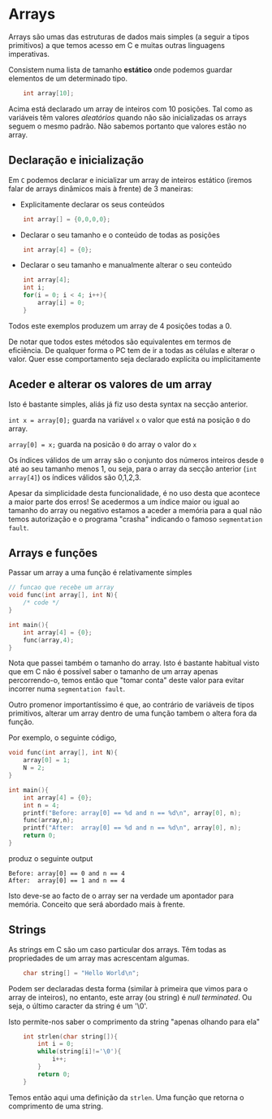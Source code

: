 # Arrays
Arrays são umas das estruturas de dados mais simples (a seguir a tipos primitivos) a que temos acesso em C e muitas outras
 linguagens imperativas.

Consistem numa lista de tamanho **estático** onde podemos guardar elementos de um determinado tipo.
```C
    int array[10];
```
Acima está declarado um array de inteiros com 10 posições. Tal como as variáveis têm valores *aleatórios* quando não são inicializadas
 os arrays seguem o mesmo padrão. Não sabemos portanto que valores estão no array.

## Declaração e inicialização
Em `C` podemos declarar e inicializar um array de inteiros estático (iremos falar de arrays dinâmicos mais à frente) de 3 maneiras:
 * Explicitamente declarar os seus conteúdos
```C
    int array[] = {0,0,0,0};
```
 * Declarar o seu tamanho e o conteúdo de todas as posições
```C
    int array[4] = {0};
```
 * Declarar o seu tamanho e manualmente alterar o seu conteúdo
```C
    int array[4];
    int i;
    for(i = 0; i < 4; i++){
        array[i] = 0;
    }
```
Todos este exemplos produzem um array de 4 posições todas a 0.

De notar que todos estes métodos são equivalentes em termos de eficiência. De qualquer forma o PC tem
 de ir a todas as células e alterar o valor. Quer esse comportamento seja declarado explícita ou implicitamente

## Aceder e alterar os valores de um array
Isto é bastante simples, aliás já fiz uso desta syntax na secção anterior.

`int x = array[0];` guarda na variável `x` o valor que está na posição `0` do array.

`array[0] = x;` guarda na posicão `0` do array o valor do `x`

Os índices válidos de um array são o conjunto dos números inteiros desde `0` até ao seu tamanho menos 1, ou seja,
 para o array da secção anterior (`int array[4]`) os índices válidos são 0,1,2,3.

Apesar da simplicidade desta funcionalidade, é no uso desta que acontece a maior parte dos erros! Se acedermos
 a um índice maior ou igual ao tamanho do array ou negativo estamos a aceder a memória para a qual não temos autorização
 e o programa "crasha" indicando o famoso `segmentation fault`.

## Arrays e funções
Passar um array a uma função é relativamente simples
```C
// funcao que recebe um array
void func(int array[], int N){
    /* code */
}

int main(){
    int array[4] = {0};
    func(array,4);
}
```
Nota que passei também o tamanho do array. Isto é bastante habitual visto que em C não é possível saber o tamanho de um
array apenas percorrendo-o, temos então que "tomar conta" deste valor para evitar incorrer numa `segmentation fault`.

Outro promenor importantíssimo é que, ao contrário de variáveis de tipos primitivos, alterar um array dentro de uma função
 tambem o altera fora da função.

Por exemplo, o seguinte código,
```C
void func(int array[], int N){
    array[0] = 1;
    N = 2;
}

int main(){
    int array[4] = {0};
    int n = 4;
    printf("Before: array[0] == %d and n == %d\n", array[0], n);
    func(array,n);
    printf("After:  array[0] == %d and n == %d\n", array[0], n);
    return 0;
}
```
produz o seguinte output
```
Before: array[0] == 0 and n == 4
After:  array[0] == 1 and n == 4
```

Isto deve-se ao facto de o array ser na verdade um apontador para memória. Conceito que será abordado mais à frente.

## Strings
As strings em C são um caso particular dos arrays. Têm todas as propriedades de um array mas acrescentam algumas.
```C
    char string[] = "Hello World\n";
```
Podem ser declaradas desta forma (similar à primeira que vimos para o array de inteiros), no entanto, este array (ou string) é
*null terminated*. Ou seja, o último caracter da string é um '\0'.

Isto permite-nos saber o comprimento da string "apenas olhando para ela"
```C
    int strlen(char string[]){
        int i = 0;
        while(string[i]!='\0'){
            i++;
        }
        return 0;
    }
```
Temos então aqui uma definição da `strlen`. Uma função que retorna o comprimento de uma string.

